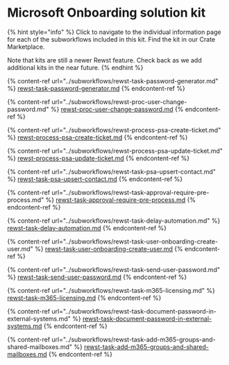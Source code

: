 # Microsoft Onboarding solution kit

{% hint style="info" %}
Click to navigate to the individual information page for each of the subworkflows included in this kit. Find the kit in our Crate Marketplace.

Note that kits are still a newer Rewst feature. Check back as we add additional kits in the near future.&#x20;
{% endhint %}

{% content-ref url="../subworkflows/rewst-task-password-generator.md" %}
[rewst-task-password-generator.md](../subworkflows/rewst-task-password-generator.md)
{% endcontent-ref %}

{% content-ref url="../subworkflows/rewst-proc-user-change-password.md" %}
[rewst-proc-user-change-password.md](../subworkflows/rewst-proc-user-change-password.md)
{% endcontent-ref %}

{% content-ref url="../subworkflows/rewst-process-psa-create-ticket.md" %}
[rewst-process-psa-create-ticket.md](../subworkflows/rewst-process-psa-create-ticket.md)
{% endcontent-ref %}

{% content-ref url="../subworkflows/rewst-process-psa-update-ticket.md" %}
[rewst-process-psa-update-ticket.md](../subworkflows/rewst-process-psa-update-ticket.md)
{% endcontent-ref %}

{% content-ref url="../subworkflows/rewst-task-psa-upsert-contact.md" %}
[rewst-task-psa-upsert-contact.md](../subworkflows/rewst-task-psa-upsert-contact.md)
{% endcontent-ref %}

{% content-ref url="../subworkflows/rewst-task-approval-require-pre-process.md" %}
[rewst-task-approval-require-pre-process.md](../subworkflows/rewst-task-approval-require-pre-process.md)
{% endcontent-ref %}

{% content-ref url="../subworkflows/rewst-task-delay-automation.md" %}
[rewst-task-delay-automation.md](../subworkflows/rewst-task-delay-automation.md)
{% endcontent-ref %}

{% content-ref url="../subworkflows/rewst-task-user-onboarding-create-user.md" %}
[rewst-task-user-onboarding-create-user.md](../subworkflows/rewst-task-user-onboarding-create-user.md)
{% endcontent-ref %}

{% content-ref url="../subworkflows/rewst-task-send-user-password.md" %}
[rewst-task-send-user-password.md](../subworkflows/rewst-task-send-user-password.md)
{% endcontent-ref %}

{% content-ref url="../subworkflows/rewst-task-m365-licensing.md" %}
[rewst-task-m365-licensing.md](../subworkflows/rewst-task-m365-licensing.md)
{% endcontent-ref %}

{% content-ref url="../subworkflows/rewst-task-document-password-in-external-systems.md" %}
[rewst-task-document-password-in-external-systems.md](../subworkflows/rewst-task-document-password-in-external-systems.md)
{% endcontent-ref %}

{% content-ref url="../subworkflows/rewst-task-add-m365-groups-and-shared-mailboxes.md" %}
[rewst-task-add-m365-groups-and-shared-mailboxes.md](../subworkflows/rewst-task-add-m365-groups-and-shared-mailboxes.md)
{% endcontent-ref %}
